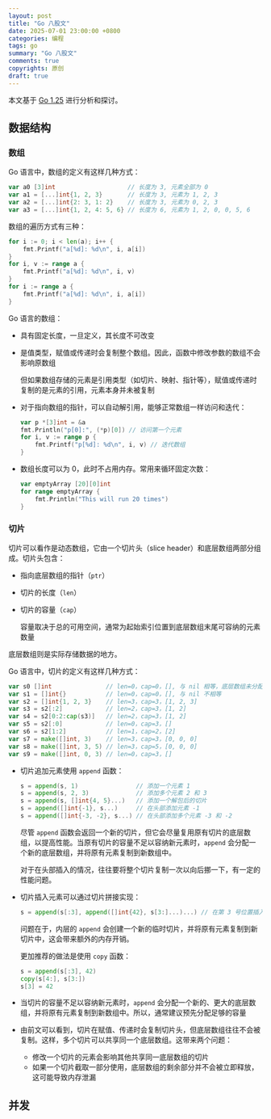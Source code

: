 ```yaml
---
layout: post
title: "Go 八股文"
date: 2025-07-01 23:00:00 +0800
categories: 编程
tags: go
summary: "Go 八股文"
comments: true
copyrights: 原创
draft: true
---
```


本文基于 [Go 1.25](https://github.com/golang/go/tree/release-branch.go1.25) 进行分析和探讨。

## 数据结构

### 数组

Go 语言中，数组的定义有这样几种方式：

```go
var a0 [3]int                    // 长度为 3, 元素全部为 0
var a1 = [...]int{1, 2, 3}       // 长度为 3, 元素为 1, 2, 3
var a2 = [...]int{2: 3, 1: 2}    // 长度为 3, 元素为 0, 2, 3
var a3 = [...]int{1, 2, 4: 5, 6} // 长度为 6, 元素为 1, 2, 0, 0, 5, 6
```

数组的遍历方式有三种：

```go
for i := 0; i < len(a); i++ {
    fmt.Printf("a[%d]: %d\n", i, a[i])
}
for i, v := range a {
    fmt.Printf("a[%d]: %d\n", i, v)
}
for i := range a {
    fmt.Printf("a[%d]: %d\n", i, a[i])
}
```

Go 语言的数组：

- 具有固定长度，一旦定义，其长度不可改变

- 是值类型，赋值或传递时会复制整个数组。因此，函数中修改参数的数组不会影响原数组

  但如果数组存储的元素是引用类型（如切片、映射、指针等），赋值或传递时复制的是元素的引用，​元素本身并未被复制

- 对于指向数组的指针，可以自动解引用，能够正常数组一样访问和迭代：

  ```go
  var p *[3]int = &a
  fmt.Println("p[0]:", (*p)[0]) // 访问第一个元素
  for i, v := range p {
      fmt.Printf("p[%d]: %d\n", i, v) // 迭代数组
  }
  ```

- 数组长度可以为 0，此时不占用内存。常用来循环固定次数：

  ```go
  var emptyArray [20][0]int
  for range emptyArray {
      fmt.Println("This will run 20 times")
  }
  ```

### 切片

切片可以看作是动态数组，它由一个切片头（slice header）和底层数组两部分组成。切片头包含：

- 指向底层数组的指针（`ptr`）

- 切片的长度（`len`）

- 切片的容量（`cap`）

  容量取决于总的可用空间，通常为起始索引位置到底层数组末尾​可容纳​的元素数量

底层数组则是实际存储数据的地方。

Go 语言中，切片的定义有这样几种方式：

```go
var s0 []int               // len=0，cap=0，[], 与 nil 相等，底层数组未分配
var s1 = []int{}           // len=0，cap=0，[], 与 nil 不相等
var s2 = []int{1, 2, 3}    // len=3，cap=3，[1, 2, 3]
var s3 = s2[:2]            // len=2，cap=3，[1, 2]
var s4 = s2[0:2:cap(s3)]   // len=2，cap=3，[1, 2]
var s5 = s2[:0]            // len=0，cap=3，[]
var s6 = s2[1:2]           // len=1，cap=2，[2]
var s7 = make([]int, 3)    // len=3，cap=3，[0, 0, 0]
var s8 = make([]int, 3, 5) // len=3，cap=5，[0, 0, 0]
var s9 = make([]int, 0, 3) // len=0，cap=3，[]
```

- 切片追加元素使用 `append` 函数：

  ```go
  s = append(s, 1)                // 添加一个元素 1
  s = append(s, 2, 3)             // 添加多个元素 2 和 3
  s = append(s, []int{4, 5}...)   // 添加一个解包后的切片
  s = append([]int{-1}, s...)     // 在头部添加元素 -1
  s = append([]int{-3, -2}, s...) // 在头部添加多个元素 -3 和 -2
  ```

  尽管 `append` 函数会返回一个新的切片，但它会尽量复用原有切片的底层数组，以提高性能。当原有切片的容量不足以容纳新元素时，`append` 会分配一个新的底层数组，并将原有元素复制到新数组中。

  对于在头部插入的情况，往往要将整个切片复制一次以向后挪一下，有一定的性能问题。

- 切片插入元素可以通过切片拼接实现：

  ```go
  s = append(s[:3], append([]int{42}, s[3:]...)...) // 在第 3 号位置插入宇宙的答案
  ```

  问题在于，内层的 `append` 会创建一个新的临时切片，并将原有元素复制到新切片中，这会带来额外的内存开销。

  更加推荐的做法是使用 `copy` 函数：

  ```go
  s = append(s[:3], 42)
  copy(s[4:], s[3:])
  s[3] = 42
  ```

- 当切片的容量不足以容纳新元素时，`append` 会分配一个新的、更大的底层数组，并将原有元素复制到新数组中。所以，通常建议预先分配足够的容量

- 由前文可以看到，切片在赋值、传递时会复制切片头，但底层数组往往不会被复制。这样，多个切片可以共享同一个底层数组。这带来两个问题：

  - 修改一个切片的元素会影响其他共享同一底层数组的切片
  - 如果一个切片截取一部分使用，底层数组的剩余部分并不会被立即释放，这可能导致内存泄漏

## 并发
